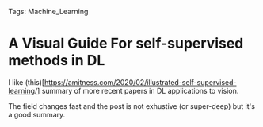 Tags: Machine_Learning

# A Visual Guide For self-supervised methods in DL

I like (this)[https://amitness.com/2020/02/illustrated-self-supervised-learning/] summary of more recent papers in DL applications to vision. 

The field changes fast and the post is not exhustive (or super-deep) but it's a good summary. 

